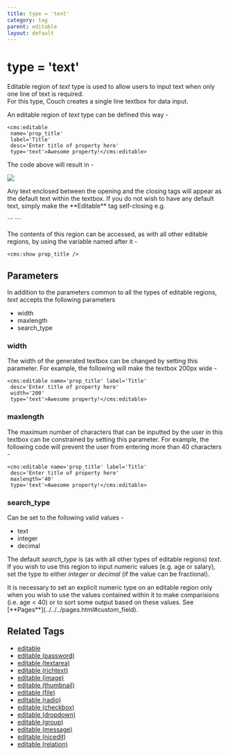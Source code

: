 ```yaml
---
title: type = 'text'
category: tag
parent: editable
layout: default
---
```


# type = 'text'

Editable region of _text_ type is used to allow users to input text when only one line of text is required.<br/>
For this type, Couch creates a single line textbox for data input.

An editable region of _text_ type can be defined this way -

```
<cms:editable
 name='prop_title'
 label='Title'
 desc='Enter title of property here'
 type='text'>Awesome property!</cms:editable>
```

The code above will result in -

![](../../../../assets/img/contents/editable-text.gif)

<p class="notice">
    Any text enclosed between the opening and the closing tags will appear as the default text within the textbox. If you do not wish to have any default text, simply make the **Editable** tag self-closing e.g.<br/>
    <br/>
    ```
<cms:editable name='prop_title' label='Title'
 desc='Enter title of property here'
 type='text' />
    ```
</p>

The contents of this region can be accessed, as with all other editable regions, by using the variable named after it -

```
<cms:show prop_title />
```

## Parameters

In addition to the parameters common to all the types of editable regions, _text_ accepts the following parameters

*   width
*   maxlength
*   search\_type

### width

The width of the generated textbox can be changed by setting this parameter. For example, the following will make the textbox 200px wide -

```
<cms:editable name='prop_title' label='Title'
 desc='Enter title of property here'
 width='200'
 type='text'>Awesome property!</cms:editable>
```

### maxlength

The maximum number of characters that can be inputted by the user in this textbox can be constrained by setting this parameter. For example, the following code will prevent the user from entering more than 40 characters -

```
<cms:editable name='prop_title' label='Title'
 desc='Enter title of property here'
 maxlength='40'
 type='text'>Awesome property!</cms:editable>
```

### search_type

Can be set to the following valid values -

*   text
*   integer
*   decimal

The default *search\_type* is (as with all other types of editable regions) _text_.<br/>
If you wish to use this region to input numeric values (e.g. age or salary), set the type to either _integer_ or _decimal_ (if the value can be fractional).

<p class="notice">It is necessary to set an explicit numeric type on an editable region only when you wish to use the values contained within it to make comparisions (i.e. age &lt; 40) or to sort some output based on these values. See [**Pages**](../../../pages.html#custom_field).</p>

## Related Tags

*   [editable](../../../editable.html)
*   [editable (password)](../../password.html)
*   [editable (textarea)](../../textarea.html)
*   [editable (richtext)](../../richtext.html)
*   [editable (image)](../../image.html)
*   [editable (thumbnail)](../../thumbnail.html)
*   [editable (file)](../../file.html)
*   [editable (radio)](../../radio.html)
*   [editable (checkbox)](../../checkbox.html)
*   [editable (dropdown)](../../dropdown.html)
*   [editable (group)](../../group.html)
*   [editable (message)](../../message.html)
*   [editable (nicedit)](../../nicedit.html)
*   [editable (relation)](../../relation.html)
